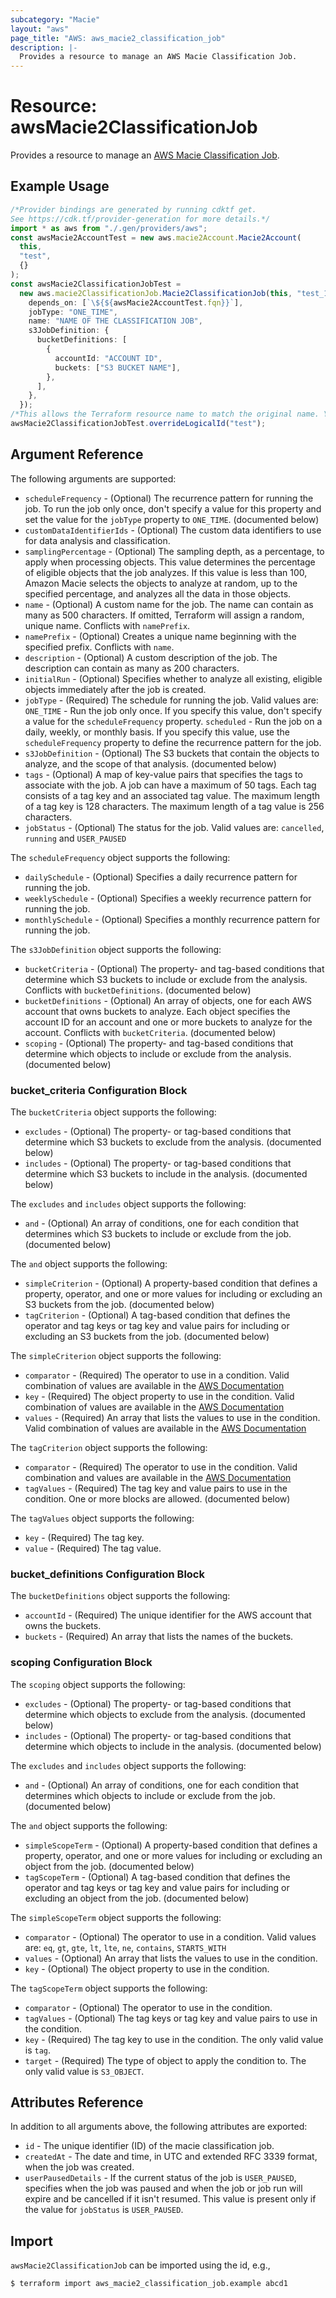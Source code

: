 ```yaml
---
subcategory: "Macie"
layout: "aws"
page_title: "AWS: aws_macie2_classification_job"
description: |-
  Provides a resource to manage an AWS Macie Classification Job.
---
```


# Resource: awsMacie2ClassificationJob

Provides a resource to manage an [AWS Macie Classification Job](https://docs.aws.amazon.com/macie/latest/APIReference/jobs.html).

## Example Usage

```typescript
/*Provider bindings are generated by running cdktf get.
See https://cdk.tf/provider-generation for more details.*/
import * as aws from "./.gen/providers/aws";
const awsMacie2AccountTest = new aws.macie2Account.Macie2Account(
  this,
  "test",
  {}
);
const awsMacie2ClassificationJobTest =
  new aws.macie2ClassificationJob.Macie2ClassificationJob(this, "test_1", {
    depends_on: [`\${${awsMacie2AccountTest.fqn}}`],
    jobType: "ONE_TIME",
    name: "NAME OF THE CLASSIFICATION JOB",
    s3JobDefinition: {
      bucketDefinitions: [
        {
          accountId: "ACCOUNT ID",
          buckets: ["S3 BUCKET NAME"],
        },
      ],
    },
  });
/*This allows the Terraform resource name to match the original name. You can remove the call if you don't need them to match.*/
awsMacie2ClassificationJobTest.overrideLogicalId("test");

```

## Argument Reference

The following arguments are supported:

* `scheduleFrequency` -  (Optional) The recurrence pattern for running the job. To run the job only once, don't specify a value for this property and set the value for the `jobType` property to `ONE_TIME`. (documented below)
* `customDataIdentifierIds` -  (Optional) The custom data identifiers to use for data analysis and classification.
* `samplingPercentage` -  (Optional) The sampling depth, as a percentage, to apply when processing objects. This value determines the percentage of eligible objects that the job analyzes. If this value is less than 100, Amazon Macie selects the objects to analyze at random, up to the specified percentage, and analyzes all the data in those objects.
* `name` -  (Optional) A custom name for the job. The name can contain as many as 500 characters. If omitted, Terraform will assign a random, unique name. Conflicts with `namePrefix`.
* `namePrefix` -  (Optional) Creates a unique name beginning with the specified prefix. Conflicts with `name`.
* `description` -  (Optional) A custom description of the job. The description can contain as many as 200 characters.
* `initialRun` -  (Optional) Specifies whether to analyze all existing, eligible objects immediately after the job is created.
* `jobType` -  (Required) The schedule for running the job. Valid values are: `ONE_TIME` - Run the job only once. If you specify this value, don't specify a value for the `scheduleFrequency` property. `scheduled` - Run the job on a daily, weekly, or monthly basis. If you specify this value, use the `scheduleFrequency` property to define the recurrence pattern for the job.
* `s3JobDefinition` -  (Optional) The S3 buckets that contain the objects to analyze, and the scope of that analysis. (documented below)
* `tags` -  (Optional) A map of key-value pairs that specifies the tags to associate with the job. A job can have a maximum of 50 tags. Each tag consists of a tag key and an associated tag value. The maximum length of a tag key is 128 characters. The maximum length of a tag value is 256 characters.
* `jobStatus` -  (Optional) The status for the job. Valid values are: `cancelled`, `running` and `USER_PAUSED`

The `scheduleFrequency` object supports the following:

* `dailySchedule` -  (Optional) Specifies a daily recurrence pattern for running the job.
* `weeklySchedule` -  (Optional) Specifies a weekly recurrence pattern for running the job.
* `monthlySchedule` -  (Optional) Specifies a monthly recurrence pattern for running the job.

The `s3JobDefinition` object supports the following:

* `bucketCriteria` - (Optional) The property- and tag-based conditions that determine which S3 buckets to include or exclude from the analysis. Conflicts with `bucketDefinitions`. (documented below)
* `bucketDefinitions` -  (Optional) An array of objects, one for each AWS account that owns buckets to analyze. Each object specifies the account ID for an account and one or more buckets to analyze for the account. Conflicts with `bucketCriteria`. (documented below)
* `scoping` -  (Optional) The property- and tag-based conditions that determine which objects to include or exclude from the analysis. (documented below)

### bucket\_criteria Configuration Block

The `bucketCriteria` object supports the following:

* `excludes` -  (Optional) The property- or tag-based conditions that determine which S3 buckets to exclude from the analysis. (documented below)
* `includes` -  (Optional) The property- or tag-based conditions that determine which S3 buckets to include in the analysis. (documented below)

The `excludes` and `includes` object supports the following:

* `and` -  (Optional) An array of conditions, one for each condition that determines which S3 buckets to include or exclude from the job. (documented below)

The `and` object supports the following:

* `simpleCriterion` -  (Optional) A property-based condition that defines a property, operator, and one or more values for including or excluding an S3 buckets from the job. (documented below)
* `tagCriterion` -  (Optional) A tag-based condition that defines the operator and tag keys or tag key and value pairs for including or excluding an S3 buckets from the job. (documented below)

The `simpleCriterion` object supports the following:

* `comparator` -  (Required) The operator to use in a condition. Valid combination of values are available in the [AWS Documentation](https://docs.aws.amazon.com/macie/latest/APIReference/jobs.html#jobs-model-jobcomparator)
* `key` -  (Required) The object property to use in the condition. Valid combination of values are available in the [AWS Documentation](https://docs.aws.amazon.com/macie/latest/APIReference/jobs.html#jobs-model-simplecriterionkeyforjob)
* `values` -  (Required) An array that lists the values to use in the condition. Valid combination of values are available in the [AWS Documentation](https://docs.aws.amazon.com/macie/latest/APIReference/jobs.html#jobs-model-simplecriterionforjob)

The `tagCriterion` object supports the following:

* `comparator` -  (Required) The operator to use in the condition. Valid combination and values are available in the [AWS Documentation](https://docs.aws.amazon.com/macie/latest/APIReference/jobs.html#jobs-model-jobcomparator)
* `tagValues` -  (Required) The  tag key and value pairs to use in the condition. One or more blocks are allowed. (documented below)

The `tagValues` object supports the following:

* `key` - (Required) The tag key.
* `value` - (Required) The tag value.

### bucket\_definitions Configuration Block

The `bucketDefinitions` object supports the following:

* `accountId` -  (Required) The unique identifier for the AWS account that owns the buckets.
* `buckets` -  (Required) An array that lists the names of the buckets.

### scoping Configuration Block

The `scoping` object supports the following:

* `excludes` -  (Optional) The property- or tag-based conditions that determine which objects to exclude from the analysis. (documented below)
* `includes` -  (Optional) The property- or tag-based conditions that determine which objects to include in the analysis. (documented below)

The `excludes` and `includes` object supports the following:

* `and` -  (Optional) An array of conditions, one for each condition that determines which objects to include or exclude from the job. (documented below)

The `and` object supports the following:

* `simpleScopeTerm` -  (Optional) A property-based condition that defines a property, operator, and one or more values for including or excluding an object from the job. (documented below)
* `tagScopeTerm` -  (Optional) A tag-based condition that defines the operator and tag keys or tag key and value pairs for including or excluding an object from the job. (documented below)

The `simpleScopeTerm` object supports the following:

* `comparator` -  (Optional) The operator to use in a condition. Valid values are: `eq`, `gt`, `gte`, `lt`, `lte`, `ne`, `contains`, `STARTS_WITH`
* `values` -  (Optional) An array that lists the values to use in the condition.
* `key` -  (Optional) The object property to use in the condition.

The `tagScopeTerm` object supports the following:

* `comparator` -  (Optional) The operator to use in the condition.
* `tagValues` -  (Optional) The tag keys or tag key and value pairs to use in the condition.
* `key` -  (Required) The tag key to use in the condition. The only valid value is `tag`.
* `target` -  (Required) The type of object to apply the condition to. The only valid value is `S3_OBJECT`.

## Attributes Reference

In addition to all arguments above, the following attributes are exported:

* `id` - The unique identifier (ID) of the macie classification job.
* `createdAt` -  The date and time, in UTC and extended RFC 3339 format, when the job was created.
* `userPausedDetails` - If the current status of the job is `USER_PAUSED`, specifies when the job was paused and when the job or job run will expire and be cancelled if it isn't resumed. This value is present only if the value for `jobStatus` is `USER_PAUSED`.

## Import

`awsMacie2ClassificationJob` can be imported using the id, e.g.,

```console
$ terraform import aws_macie2_classification_job.example abcd1
```
